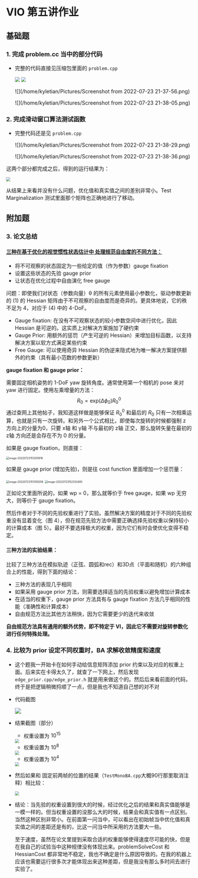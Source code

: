 # VIO 第五讲作业	

## 基础题

### 1. 完成 problem.cc 当中的部分代码

- 完整的代码直接见压缩包里面的 `problem.cpp` 

  <img src="/home/kyletian/vio/ch5/images/Screenshot from 2022-07-23 21-36-02.png" style="zoom:80%;" />

  <img src="/home/kyletian/Pictures/Screenshot from 2022-07-23 21-37-47.png" style="zoom:80%;" />

  ![](/home/kyletian/Pictures/Screenshot from 2022-07-23 21-37-56.png)

  ![](/home/kyletian/Pictures/Screenshot from 2022-07-23 21-38-05.png)

  

  

### 2.  完成滑动窗口算法测试函数

- 完整代码还是见 `problem.cpp`

  ![](/home/kyletian/Pictures/Screenshot from 2022-07-23 21-38-29.png)

  ![](/home/kyletian/Pictures/Screenshot from 2022-07-23 21-38-36.png)

这两个部分都完成之后，得到的运行结果为：

<img src="/home/kyletian/vio/ch5/images/origin_result.png" style="zoom:67%;" />

从结果上来看并没有什么问题，优化值和真实值之间的差别非常小。Test Marginalization 测试里面那个矩阵也正确地进行了移动。

## 附加题

### 3. 论文总结

#### **<u>三种在基于优化的视觉惯性状态估计中 处理规范自由度的不同方法：</u>**

- 将不可观察的状态固定为一些给定的值（作为参数）gauge fixation
- 设置这些状态的先验  gauge prior
- 让状态在优化过程中自由演化  free gauge

<!--For a VI system, global position and yaw are not observable. 称他们为 gauge freedom。这个也就是信息矩阵 H 的自由度。它们通常作为实现细节呈现，因此没有得到很好的研究和理解。-->

<!--虽然所有这些方法在估计误差方面都具有相似的性能，但自由规范方法稍快一些，因为收敛所需的迭代次数较少。-->

<!--在自由规范方法中，优化产生的协方差与任何特定的参考框架无关（与规范固定方法的参考框架相反），这使得难以以有意义的方式解释不确定性。然而，在这项工作中，我们进一步表明，通过应用协方差变换，自由规范协方差实际上与其他方法密切相关（见图 1）。-->

<!--gauge $\mathcal{C}$ : 添加一个额外的约束，得到一个唯一解。在 VI 中，这是通过为 3D 重建指定参考坐标系来实现的-->

问题：即使我们对状态（参数向量）θ 的所有元素使用最小参数化，驱动参数更新的 (1) 的 Hessian 矩阵由于不可观察的自由度而是奇异的。更具体地说，它的秩不足为 4，对应于 (4) 中的 4-DoF。

- Gauge fixation: 在没有不可观察状态的较小参数空间中进行优化，因此 Hessian 是可逆的。这实质上对解决方案施加了硬约束
- Gauge Prior: 用额外的惩罚（产生可逆的 Hessian）来增加目标函数，以支持解决方案以软方式满足某些约束
- Free Gauge: 可以使用奇异 Hessian 的伪逆来隐式地为唯一解决方案提供额外的约束（具有最小范数的参数更新）

**gauge fixation 和 gauge prior：**

需要固定相机姿势的 1-DoF yaw 旋转角度。通常使用第一个相机的 pose 来对 yaw 进行固定。使用左乘增量的方法：
$$
R_{0} = \mathrm{exp}(\Delta \phi_{0}) R_{0}^{0}
$$
通过查网上其他帖子，我知道这样做是能够保证 $R_{0}^{0}$ 和最后的 $R_{0}$ 只有一次相乘运算，也就是只有一次旋转。和另外一个公式相比，即使每次旋转的时候都强制 z 方向上的分量为0，只要 x轴 和 y轴 不与最初的 z轴 正交，那么旋转矢量在最初的 z轴 方向还是会存在不为 0 的分量。

如果是 gauge fixation，则直接：

<img src="/home/kyletian/vio/ch5/images/OneDrive-2022-07-23/image-20220723151205918.png" alt="image-20220723151205918" style="zoom: 50%;" />

如果是 gauge prior (增加先验)，则是往 cost function 里面增加一个惩罚量：

<img src="/home/kyletian/vio/c![prior_constraint](/home/kyletian/vio/ch5/images/prior_constraint.png)h5/images/OneDrive-2022-07-23/image-20220723151359256.png" alt="image-20220723151359256" style="zoom:50%;" />

<img src="/home/kyletian/vio/ch5/images/OneDrive-2022-07-23/image-20220723152332485.png" alt="image-20220723152332485" style="zoom: 50%;" />

正如论文里面所说的，如果 wp = 0，那么就等价于 free gauge，如果 wp 无穷大，则等价于 gauge fixation。

然后作者对于不同的先验权重进行了实验。虽然解决方案的精度对于不同的先验权重没有显着变化（图 4），但在规范先验方法中需要正确选择先验权重以保持较小的计算成本（图 5）。最好不要选择极大的权重，因为它们有时会使优化变得不稳定。

#### 三种方法的实验结果：

比较了三种方法在模拟轨迹（正弦、圆弧和rec）和3D点（平面和随机）的六种组合上的性能，得到下面的结论：

- 三种方法的表现几乎相同
- 如果采用 gauge prior 方法，则需要选择适当的先验权重以避免增加计算成本
- 在适当的权重下，gauge prior 方法具有与 gauge fixation 方法几乎相同的性能（准确性和计算成本）
- 自由规范方法比其他方法稍快，因为它需要更少的迭代来收敛

**自由规范方法具有通用的额外优势，即不特定于 VI，因此它不需要对旋转参数化进行任何特殊处理。**

### 4. 比较为 prior 设定不同权重时，BA 求解收敛精度和速度

- 这个题我一开始卡在如何手动给信息矩阵添加 prior 约束以及对应的权重上面。后来实在卡得太久了，就查了一下网上，然后发现 `edge_prior.cpp/edge_prior.h` 就是用来做这个的。然后后来看前面的代码，终于是把逻辑稍微捋顺了一点，但是我也不知道自己想的对不对

- 代码截图

  ![](/home/kyletian/vio/ch5/images/prior_constraint.png)

- 结果截图（部分）

  - 权重设置为 $10^{15}$

  <img src="/home/kyletian/vio/ch5/images/10e15.png" style="zoom: 67%;" />

  - 权重设置为 $10^{8}$

  <img src="/home/kyletian/vio/ch5/images/10e8.png" style="zoom: 67%;" />

  - 权重设置为 $10^{4}$

  <img src="/home/kyletian/vio/ch5/images/10e4.png" style="zoom:67%;" />

- 然后如果和 固定前两帧的位置的结果（`TestMonoBA.cpp`大概90行那里取消注释）相比较：

  <img src="/home/kyletian/vio/ch5/images/fix_first.png" style="zoom:67%;" />

- 结论：当先验的权重设置到很大的时候，经过优化之后的结果和真实值能够是一模一样的。但当权重设置的没那么大的时候，结果会和真实值有一点区别。当然这种区别非常小。在前面第一问当中，可以看出在初始帧当中优化值和真实值之间的差距还是有的，比这一问当中所采用的方法要大一些。

  至于速度，虽然在论文里提到采取合适的权重能够使得速度尽可能的快，但是在我自己的试验当中这种规律没有体现出来。problemSolveCost 和 HessianCost 都非常地不稳定，我也不确定是什么原因导致的。在我的机器上应该也需要运行很多次才能体现出来这种差距，但是我没有那么多时间去进行实验了。